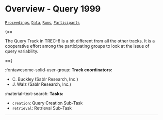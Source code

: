 # Overview - Query 1999

[`Proceedings`](./proceedings.md), [`Data`](./data.md), [`Runs`](./runs.md), [`Participants`](./participants.md)

{==

The Query Track in TREC-8 is a bit different from all the other tracks. It is a cooperative effort among the participating groups to look at the issue of query variability.

==}

:fontawesome-solid-user-group: **Track coordinators:**

- C. Buckley (SabIr Research, Inc.) 
- J. Walz (SabIr Research, Inc.) 

:material-text-search: **Tasks:**

- `creation`: Query Creation Sub-Task 
- `retrieval`: Retrieval Sub-Task 



---

